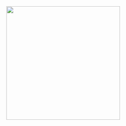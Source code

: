 <img src="https://i.pinimg.com/564x/7e/92/2c/7e922c7e6a92015cd82d147588b69522.jpg" width="300" />



